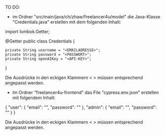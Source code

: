 
TO DO:

- im Ordner "src/main/java/ch/zhaw/freelancer4u/model" die Java-Klasse "Credentials.java" erstellen mit dem folgenden Inhalt:

import lombok.Getter;

@Getter
public class Credentials {

    private String username = "<EMAILADRESSE>";
    private String password = "<PASSWORT>";
    private String openAIKey = "<API-KEY>";
}

Die Ausdrücke in den eckigen Klammern < > müssen entsprechend angepasst werden.


- Im Ordner "freelancer4u-frontend" das File "cypress.env.json" erstellen mit folgendem Inhalt:

{
    "user": {
            "email": "<USER-EMAILADRESSE>",
            "password": "<USER-PASSWORT>"
        },
    "admin": {
            "email": "<ADMIN-EMAILADRESSE>",
            "password": "<ADMIN-PASSWORT>"
        }
}

Die Ausdrücke in den eckigen Klammern < > müssen entsprechend angepasst werden.


